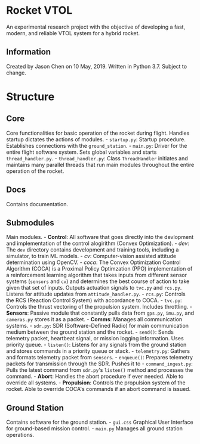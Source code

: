 # Rocket VTOL
An experimental research project with the objective of developing a fast, modern, and reliable VTOL system for a hybrid rocket.

## Information
Created by Jason Chen on 10 May, 2019. Written in Python 3.7. Subject to change.

# Structure
## Core 
Core functionalities for basic operation of the rocket during flight. Handles startup dictates the actions of modules.
    - `startup.py`: 
    Startup procedure. Establishes connections with the `ground_station`.
    - `main.py`: 
    Driver for the entire flight software system. Sets global variables and starts `thread_handler.py`.
    - `thread_handler.py`: 
    Class `ThreadHandler` initiates and maintains many parallel threads that run main modules throughout the entire operation of
    the rocket.
## Docs
Contains documentation.

## Submodules
Main modules.
    - **Control**: 
    All software that goes directly into the devlopment and implementation of the control alogirithm (Convex Optimization).
        - *dev*: 
        The `dev` directory contains development and training tools, including a simulator, to train ML models.
        - *cv*: 
        Computer-vision assisted attitude determination using OpenCV.
        - *coca*: 
        The Convex Optimization Control Algorithm (COCA) is a Proximal Policy Optimzation (PPO) implementation of a reinforcement
        learning algorithm that takes inputs from different sensor systems (`sensors` and `cv`) and determines the best course of
        action to take given that set of inputs. Outputs actuation signals to `tvc.py` and `rcs.py`. Listens for attitude updates
        from `attitude_handler.py`.
        - `rcs.py`: 
        Controls the RCS (Reaction Control System) with accordance to COCA.
        - `tvc.py`: 
        Controls the thrust vectoring of the propulsion system. Includes throttling.
    - **Sensors**: 
    Passive module that constantly pulls data from `gps.py`, `imu.py`, and `cameras.py` stores it as a packet.
    - **Comms**:
    Manages all communication systems.
        - `sdr.py`: 
        SDR (Software-Defined Radio) for main communication medium between the ground station and the rocket.
            - `send()`: 
            Sends telemetry packet, heartbeat signal, or mission logging information. Uses priority queue.
            - `listen()`: 
            Listens for any signals from the ground station and stores commands in a priority queue or stack.
        - `telemetry.py`: 
        Gathers and formats telemetry packet from `sensors`.
            - `enqueue()`: 
            Prepares telemetry packets for transmission through the SDR. Pushes it to
        - `command_ingest.py`: 
        Pulls the latest command from `sdr.py`'s `listen()` method and processes the command.
    - **Abort**: 
    Handles the abort procedure if ever needed. Able to override all systems.
    - **Propulsion**: 
    Controls the propulsion system of the rocket. Able to override COCA's commands if an abort command is issued. 
## Ground Station
Contains software for the ground station.
    - `gui.css`
    Graphical User Interface for ground-based mission control.
    - `main.py`
    Manages all ground station operations.
